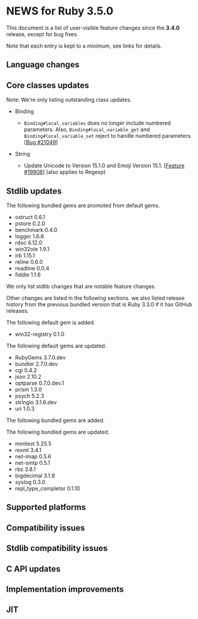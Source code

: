# NEWS for Ruby 3.5.0

This document is a list of user-visible feature changes
since the **3.4.0** release, except for bug fixes.

Note that each entry is kept to a minimum, see links for details.

## Language changes

## Core classes updates

Note: We're only listing outstanding class updates.

* Binding

    * `Binding#local_variables` does no longer include numbered parameters.
      Also, `Binding#local_variable_get` and `Binding#local_variable_set` reject to handle numbered parameters.
      [[Bug #21049]]

* String

    * Update Unicode to Version 15.1.0 and Emoji Version 15.1. [[Feature #19908]]
        (also applies to Regexp)

## Stdlib updates

The following bundled gems are promoted from default gems.

* ostruct 0.6.1
* pstore 0.2.0
* benchmark 0.4.0
* logger 1.6.6
* rdoc 6.12.0
* win32ole 1.9.1
* irb 1.15.1
* reline 0.6.0
* readline 0.0.4
* fiddle 1.1.6

We only list stdlib changes that are notable feature changes.

Other changes are listed in the following sections. we also listed release history from the previous bundled version that is Ruby 3.3.0 if it has GitHub releases.

The following default gem is added.

* win32-registry 0.1.0

The following default gems are updated.

* RubyGems 3.7.0.dev
* bundler 2.7.0.dev
* cgi 0.4.2
* json 2.10.2
* optparse 0.7.0.dev.1
* prism 1.3.0
* psych 5.2.3
* stringio 3.1.6.dev
* uri 1.0.3

The following bundled gems are added.


The following bundled gems are updated.

* minitest 5.25.5
* rexml 3.4.1
* net-imap 0.5.6
* net-smtp 0.5.1
* rbs 3.8.1
* bigdecimal 3.1.9
* syslog 0.3.0
* repl_type_completor 0.1.10

## Supported platforms

## Compatibility issues

## Stdlib compatibility issues

## C API updates

## Implementation improvements

## JIT

[Feature #19908]: https://bugs.ruby-lang.org/issues/19908
[Bug #21049]:     https://bugs.ruby-lang.org/issues/21049
